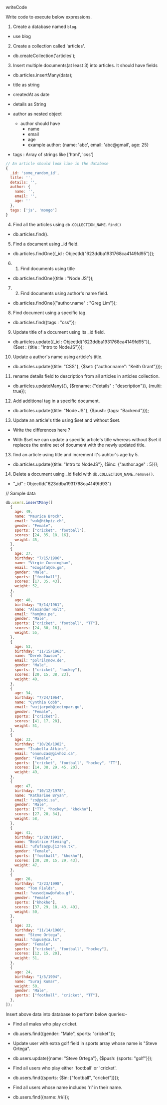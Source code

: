 writeCode

Write code to execute below expressions.

1. Create a database named `blog`.

- use blog

2. Create a collection called 'articles'.

- db.createCollection('articles');

3. Insert multiple documents(at least 3) into articles. It should have fields

- db.articles.insertMany(data);

- title as string
- createdAt as date
- details as String
- author as nested object
  - author should have
    - name
    - email
    - age
    - example author: {name: 'abc', email: 'abc@gmail', age: 25}
- tags : Array of strings like ['html', 'css']

```js
// An article should look like in the database
{
  _id: 'some_random_id',
  title: '',
  details: '',
  author: {
    name: '',
    email: '',
    age: ''
  },
  tags: ['js', 'mongo']
}
```

4. Find all the articles using `db.COLLECTION_NAME.find()`

- db.articles.find().

5. Find a document using \_id field.

- db.articles.findOne({\_id : ObjectId("623ddba1931768ca4149fd95")});

6. 1. Find documents using title

- db.articles.findOne({title : "Node JS"});

7. 2. Find documents using author's name field.

- db.articles.findOne({"author.name" : "Greg Lim"});

8. Find document using a specific tag.

- db.articles.find({tags : "css"});

9. Update title of a document using its \_id field.

- db.articles.update({\_id : ObjectId("623ddba1931768ca4149fd95")}, {$set : {title : "Intro to NodeJS"}});

10. Update a author's name using article's title.

- db.articles.update({title: "CSS"}, {$set: {"author.name": "Keith Grant"}});

11. rename details field to description from all articles in articles collection.

- db.articles.updateMany({}, {$rename: {"details" : "description"}}, {multi: true});

12. Add additional tag in a specific document.

- db.articles.update({title: "Node JS"}, {$push: {tags: "Backend"}});

13. Update an article's title using $set and without $set.

- Write the differences here ?

- With $set we can update a specific article's title whereas without $set it replaces the entire set of document with the newly updated title.

13. find an article using title and increment it's auhtor's age by 5.

- db.articles.update({title: "Intro to NodeJS"}, {$inc: {"author.age" : 5}});

14. Delete a document using \_id field with `db.COLLECTION_NAME.remove()`.

- "\_id" : ObjectId("623ddba1931768ca4149fd93")

// Sample data

```js
db.users.insertMany([
  {
    age: 49,
    name: "Maurice Brock",
    email: "wuk@hibpiz.ch",
    gender: "Female",
    sports: ["cricket", "football"],
    scores: [24, 35, 18, 16],
    weight: 45,
  },
  {
    age: 37,
    birthday: "7/15/1986",
    name: "Virgie Cunningham",
    email: "ezogafa@de.gm",
    gender: "Male",
    sports: ["football"],
    scores: [17, 35, 43],
    weight: 52,
  },
  {
    age: 48,
    birthday: "5/14/1961",
    name: "Alexander Holt",
    email: "han@mu.pe",
    gender: "Male",
    sports: ["cricket", "football", "TT"],
    scores: [24, 30, 16],
    weight: 55,
  },
  {
    age: 53,
    birthday: "11/15/1963",
    name: "Derek Dawson",
    email: "polril@now.de",
    gender: "Male",
    sports: ["cricket", "hockey"],
    scores: [20, 15, 38, 23],
    weight: 49,
  },
  {
    age: 34,
    birthday: "7/24/1964",
    name: "Cynthia Cobb",
    email: "wujjarpob@jecimpar.gu",
    gender: "Female",
    sports: ["cricket"],
    scores: [41, 17, 28],
    weight: 51,
  },
  {
    age: 33,
    birthday: "10/26/1982",
    name: "Isabella Atkins",
    email: "ononuzas@givhoz.ca",
    gender: "Female",
    sports: ["cricket", "football", "hockey", "TT"],
    scores: [14, 38, 29, 45, 20],
    weight: 49,
  },
  {
    age: 47,
    birthday: "10/12/1978",
    name: "Katharine Bryan",
    email: "zo@pebi.sa",
    gender: "Male",
    sports: ["TT", "hockey", "khokho"],
    scores: [27, 20, 34],
    weight: 58,
  },
  {
    age: 41,
    birthday: "1/28/1991",
    name: "Beatrice Fleming",
    email: "ufufsa@pujizren.tk",
    gender: "Female",
    sports: ["football", "khokho"],
    scores: [30, 20, 15, 29, 43],
    weight: 47,
  },
  {
    age: 26,
    birthday: "3/23/1998",
    name: "Tom Fields",
    email: "wasodjow@ofaba.gf",
    gender: "Female",
    sports: ["khokho"],
    scores: [37, 29, 18, 43, 49],
    weight: 50,
  },
  {
    age: 33,
    birthday: "11/14/1960",
    name: "Steve Ortega",
    email: "dupus@ca.ls",
    gender: "Female",
    sports: ["cricket", "football", "hockey"],
    scores: [12, 15, 20],
    weight: 51,
  },
  {
    age: 24,
    birthday: "1/5/1994",
    name: "Suraj Kumar",
    weight: 50,
    gender: "Male",
    sports: ["football", "cricket", "TT"],
  },
]);
```

Insert above data into database to perform below queries:-

- Find all males who play cricket.

- db.users.find({gender: "Male", sports: "cricket"});

- Update user with extra golf field in sports array whose name is "Steve Ortega".

- db.users.update({name: "Steve Ortega"}, {$push: {sports: "golf"}});

- Find all users who play either 'football' or 'cricket'.

- db.users.find({sports: {$in: ["football", "cricket"]}});

- Find all users whose name includes 'ri' in their name.

- db.users.find({name: /ri/i});
